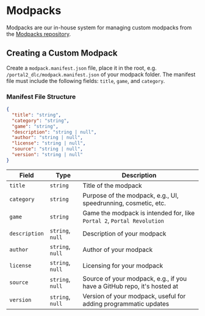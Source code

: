 # Modpacks

Modpacks are our in-house system for managing custom modpacks from the [Modpacks repository](https://github.com/FifthWit/Portal2-Modpacks).

## Creating a Custom Modpack

Create a `modpack.manifest.json` file, place it in the root, e.g. `/portal2_dlc/modpack.manifest.json` of your modpack folder. The manifest file must include the following fields: `title`, `game`, and `category`.

### Manifest File Structure

```json
{
  "title": "string",
  "category": "string",
  "game": "string",
  "description": "string | null",
  "author": "string | null",
  "license": "string | null",
  "source": "string | null",
  "version": "string | null"
}
```

| Field         | Type             | Description                                                             |
| ------------- | ---------------- | ----------------------------------------------------------------------- |
| `title`       | `string`         | Title of the modpack                                                    |
| `category`    | `string`         | Purpose of the modpack, e.g., UI, speedrunning, cosmetic, etc.          |
| `game`        | `string`         | Game the modpack is intended for, like `Portal 2`, `Portal Revolution`  |
| `description` | `string`, `null` | Description of your modpack                                             |
| `author`      | `string`, `null` | Author of your modpack                                                  |
| `license`     | `string`, `null` | Licensing for your modpack                                              |
| `source`      | `string`, `null` | Source of your modpack, e.g., if you have a GitHub repo, it's hosted at |
| `version`     | `string`, `null` | Version of your modpack, useful for adding programmatic updates         |
